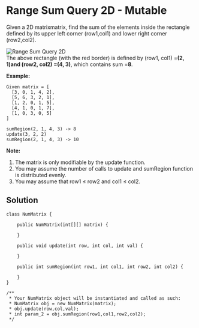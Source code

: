 # Range Sum Query 2D - Mutable

Given a 2D matrixmatrix, find the sum of the elements inside the rectangle defined by its upper left corner \(row1,col1\) and lower right corner \(row2,col2\).

![](https://leetcode.com/static/images/courses/range_sum_query_2d.png "Range Sum Query 2D")  
The above rectangle \(with the red border\) is defined by \(row1, col1\) =**\(2, 1\)**and \(row2, col2\) =**\(4, 3\)**, which contains sum =**8**.

**Example:**

```
Given matrix = [
  [3, 0, 1, 4, 2],
  [5, 6, 3, 2, 1],
  [1, 2, 0, 1, 5],
  [4, 1, 0, 1, 7],
  [1, 0, 3, 0, 5]
]

sumRegion(2, 1, 4, 3) -> 8
update(3, 2, 2)
sumRegion(2, 1, 4, 3) -> 10
```

**Note:**

1. The matrix is only modifiable by the update function.
2. You may assume the number of calls to update and sumRegion function is distributed evenly.
3. You may assume that row1 ≤ row2 and col1 ≤ col2.

## Solution

```
class NumMatrix {

    public NumMatrix(int[][] matrix) {
        
    }
    
    public void update(int row, int col, int val) {
        
    }
    
    public int sumRegion(int row1, int col1, int row2, int col2) {
        
    }
}

/**
 * Your NumMatrix object will be instantiated and called as such:
 * NumMatrix obj = new NumMatrix(matrix);
 * obj.update(row,col,val);
 * int param_2 = obj.sumRegion(row1,col1,row2,col2);
 */
```



